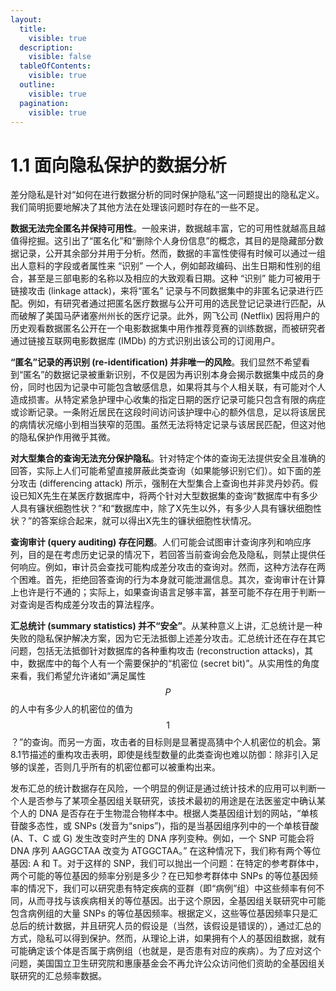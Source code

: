 ```yaml
---
layout:
  title:
    visible: true
  description:
    visible: false
  tableOfContents:
    visible: true
  outline:
    visible: true
  pagination:
    visible: true
---
```


# 1.1 面向隐私保护的数据分析

差分隐私是针对“如何在进行数据分析的同时保护隐私”这一问题提出的隐私定义。我们简明扼要地解决了其他方法在处理该问题时存在的一些不足。

**数据无法完全匿名并保持可用性**。一般来讲，数据越丰富，它的可用性就越高且越值得挖掘。这引出了“匿名化”和“删除个人身份信息”的概念，其目的是隐藏部分数据记录，公开其余部分并用于分析。然而，数据的丰富性使得有时候可以通过一组出人意料的字段或者属性来 “识别” 一个人，例如邮政编码、出生日期和性别的组合，甚至是三部电影的名称以及相应的大致观看日期。这种 “识别” 能力可被用于链接攻击 (linkage attack)，来将“匿名” 记录与不同数据集中的非匿名记录进行匹配。例如，有研究者通过把匿名医疗数据与公开可用的选民登记记录进行匹配，从而破解了美国马萨诸塞州州长的医疗记录。此外，网飞公司 (Netflix) 因将用户的历史观看数据匿名公开在一个电影数据集中用作推荐竞赛的训练数据，而被研究者通过链接互联网电影数据库 (IMDb) 的方式识别出该公司的订阅用户。

**“匿名”记录的再识别 (re-identification) 并非唯一的风险**。我们显然不希望看到“匿名”的数据记录被重新识别，不仅是因为再识别本身会揭示数据集中成员的身份，同时也因为记录中可能包含敏感信息，如果将其与个人相关联，有可能对个人造成损害。从特定紧急护理中心收集的指定日期的医疗记录可能只包含有限的病症或诊断记录。一条附近居民在这段时间访问该护理中心的额外信息，足以将该居民的病情状况缩小到相当狭窄的范围。虽然无法将特定记录与该居民匹配，但这对他的隐私保护作用微乎其微。

**对大型集合的查询无法充分保护隐私**。针对特定个体的查询无法提供安全且准确的回答，实际上人们可能希望直接屏蔽此类查询（如果能够识别它们）。如下面的差分攻击 (differencing attack) 所示，强制在大型集合上查询也并非灵丹妙药。假设已知X先生在某医疗数据库中，将两个针对大型数据集的查询“数据库中有多少人具有镰状细胞性状？”和“数据库中，除了X先生以外，有多少人具有镰状细胞性状？”的答案综合起来，就可以得出X先生的镰状细胞性状情况。

**查询审计 (query auditing) 存在问题**。人们可能会试图审计查询序列和响应序列，目的是在考虑历史记录的情况下，若回答当前查询会危及隐私，则禁止提供任何响应。例如，审计员会查找可能构成差分攻击的查询对。然而，这种方法存在两个困难。首先，拒绝回答查询的行为本身就可能泄漏信息。其次，查询审计在计算上也许是行不通的；实际上，如果查询语言足够丰富，甚至可能不存在用于判断一对查询是否构成差分攻击的算法程序。

**汇总统计 (summary statistics) 并不“安全”**。从某种意义上讲，汇总统计是一种失败的隐私保护解决方案，因为它无法抵御上述差分攻击。汇总统计还在存在其它问题，包括无法抵御针对数据库的各种重构攻击 (reconstruction attacks)，其中，数据库中的每个人有一个需要保护的“机密位 (secret bit)”。从实用性的角度来看，我们希望允许诸如“满足属性 $$P$$ 的人中有多少人的机密位的值为 $$1$$？”的查询。而另一方面，攻击者的目标则是显著提高猜中个人机密位的机会。第8.1节描述的重构攻击表明，即使是线型数量的此类查询也难以防御：除非引入足够的误差，否则几乎所有的机密位都可以被重构出来。

发布汇总的统计数据存在风险，一个明显的例证是通过统计技术的应用可以判断一个人是否参与了某项全基因组关联研究，该技术最初的用途是在法医鉴定中确认某个人的 DNA 是否存在于生物混合物样本中。根据人类基因组计划的网站，“单核苷酸多态性，或 SNPs (发音为“snips”)，指的是当基因组序列中的一个单核苷酸 (A、T、C 或 G) 发生改变时产生的 DNA 序列变种。例如，一个 SNP 可能会将 DNA 序列 AAGGCTAA 改变为 ATGGCTAA。” 在这种情况下，我们称有两个等位基因: A 和 T。对于这样的 SNP，我们可以抛出一个问题：在特定的参考群体中，两个可能的等位基因的频率分别是多少？在已知参考群体中 SNPs 的等位基因频率的情况下，我们可以研究患有特定疾病的亚群（即“病例”组）中这些频率有何不同，从而寻找与该疾病相关的等位基因。出于这个原因，全基因组关联研究中可能包含病例组的大量 SNPs 的等位基因频率。根据定义，这些等位基因频率只是汇总后的统计数据，并且研究人员的假设是（当然，该假设是错误的），通过汇总的方式，隐私可以得到保护。然而，从理论上讲，如果拥有个人的基因组数据，就有可能确定该个体是否属于病例组（也就是，是否患有对应的疾病）。为了应对这个问题，美国国立卫生研究院和惠康基金会不再允许公众访问他们资助的全基因组关联研究的汇总频率数据。
